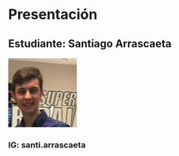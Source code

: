 # Presentación

## Estudiante: Santiago Arrascaeta
![mi foto](perfil.JPG)

### IG: santi.arrascaeta 
